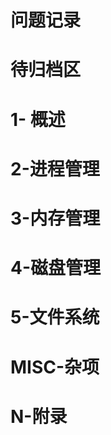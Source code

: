# 问题记录



# 待归档区



# 1- 概述





# 2-进程管理





# 3-内存管理



# 4-磁盘管理



# 5-文件系统



# MISC-杂项



# N-附录
